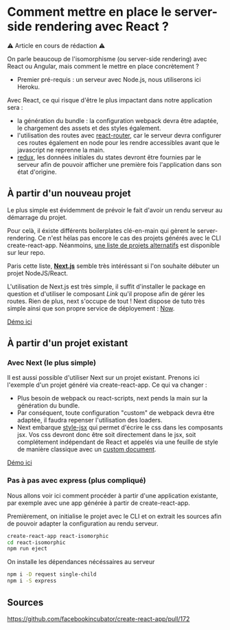 # Comment mettre en place le server-side rendering avec React ?

:warning: Article en cours de rédaction :warning:

On parle beaucoup de l'isomorphisme (ou server-side rendering) avec React ou Angular, mais comment le mettre en place concrètement ?

* Premier pré-requis : un serveur avec Node.js, nous utiliserons ici Heroku.

Avec React, ce qui risque d'être le plus impactant dans notre application sera :
* la génération du bundle : la configuration webpack devra être adaptée, le chargement des assets et des styles également.
* l'utilisation des routes avec [react-router](https://reacttraining.com/react-router/web/guides/server-rendering), car le serveur devra configurer ces routes également en node pour les rendre accessibles avant que le javascript ne reprenne la main. 
* [redux](http://redux.js.org/docs/recipes/ServerRendering.html), les données initiales du states devront être fournies par le serveur afin de pouvoir afficher une première fois l'application dans son état d'origine.

## À partir d'un nouveau projet

Le plus simple est évidemment de prévoir le fait d'avoir un rendu serveur au démarrage du projet.

Pour celà, il éxiste différents boilerplates clé-en-main qui gèrent le server-rendering. Ce n'est hélas pas encore le cas des projets générés avec le CLI create-react-app. Néanmoins, [une liste de projets alternatifs](https://github.com/facebookincubator/create-react-app#alternatives) est disponible sur leur repo.

Paris cette liste, **[Next.js](https://github.com/zeit/next.js)** semble très intéréssant si l'on souhaite débuter un projet NodeJS/React.

L'utilisation de Next.js est très simple, il suffit d'installer le package en question et d'utiliser le composant *Link* qu'il propose afin de gérer les routes. Rien de plus, next s'occupe de tout ! Next dispose de tuto très simple ainsi que son propre service de déployement : [Now](https://zeit.co/now).

[Démo ici](https://react-isomorphic-01.herokuapp.com/)


## À partir d'un projet existant

### Avec Next (le plus simple)

Il est aussi possible d'utiliser Next sur un projet existant. Prenons ici l'exemple d'un projet généré via create-react-app. Ce qui va changer :
* Plus besoin de webpack ou react-scripts, next pends la main sur la génération du bundle.
* Par conséquent, toute configuration "custom" de webpack devra être adaptée, il faudra repenser l'utilisation des loaders.
* Next embarque [style-jsx](https://github.com/zeit/styled-jsx) qui permet d'écrire le css dans les composants jsx. Vos css devront donc être soit directement dans le jsx, soit complétement indépendant de React et appelés via une feuille de style de manière classique avec un [custom document](https://github.com/zeit/next.js#custom-document).

[Démo ici](https://react-isomorphic-02.herokuapp.com/)

### Pas à pas avec express (plus compliqué)

Nous allons voir ici comment procéder à partir d'une application existante, par exemple avec une app générée à partir de create-react-app.

Premièrement, on initialise le projet avec le CLI et on extrait les sources afin de pouvoir adapter la configuration au rendu serveur.

```bash
create-react-app react-isomorphic
cd react-isomorphic
npm run eject
```

On installe les dépendances nécéssaires au serveur

```bash
npm i -D request single-child
npm i -S express
```

## Sources

https://github.com/facebookincubator/create-react-app/pull/172
